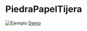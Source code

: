 # PiedraPapelTijera
![Ejemplo](https://i.imgur.com/v3nfRUX.gifv)
[Demo](piedrapapeltijera.netlify.com)
